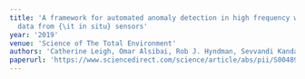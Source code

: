 ```yaml
---
title: 'A framework for automated anomaly detection in high frequency water-quality
  data from {\it in situ} sensors'
year: '2019'
venue: 'Science of The Total Environment'
authors: 'Catherine Leigh, Omar Alsibai, Rob J. Hyndman, Sevvandi Kandanaarachchi, Olivia King, James McGree, Catherine Neelamraju,  Jennifer Strauss,  Dilini Talagala,  Ryan Turner and others'
paperurl: 'https://www.sciencedirect.com/science/article/abs/pii/S0048969719305662'
---
```



